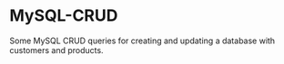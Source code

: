 # MySQL-CRUD

Some MySQL CRUD queries for creating and updating a database with customers and products. 
